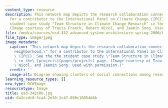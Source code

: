 ```yaml
---
content_type: resource
description: This network map depicts the research collaboration connections, or "neighborhood,"
  for a contributor to the International Panel on Climate Change (IPCC). See the the
  student case study "Team Structure in Climate Change Research" in the projects page.
  (Image courtesy of Travis Franck, Robert Nicol, and Jaemin Song. Used with permission.)
file: /media/courses/esd-342-advanced-system-architecture-spring-2006/6a2ccdc85ca42e301c47890c18054d4b_esd-342s06.jpg
file_type: image/jpeg
image_metadata:
  caption: "This network map depicts the research collaboration connections, or \"\
    neighborhood,\" for a contributor to the International Panel on Climate Change\
    \ (IPCC). See the the student case study \"Team Structure in Climate Change Research\"\
    \ in the\_[projects](pages/projects) page. (Image courtesy of Travis Franck, Robert\
    \ Nicol, and Jaemin Song. Used with permission.)"
  credit: ''
  image-alt: Diagram showing clusters of social connections among researchers.
learning_resource_types: []
ocw_type: OCWImage
resourcetype: Image
title: esd-342s06.jpg
uid: 6a2ccdc8-5ca4-2e30-1c47-890c18054d4b
---
```

